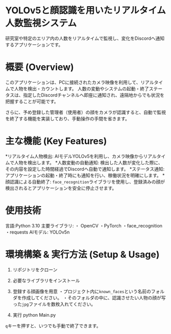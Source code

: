 # YOLOv5と顔認識を用いたリアルタイム人数監視システム
研究室や特定のエリア内の人数をリアルタイムで監視し、変化をDiscordへ通知するアプリケーションです。

# 概要 (Overview)
このアプリケーションは、PCに接続されたカメラ映像を利用して、リアルタイムで人物を検出・カウントします。
人数の変動やシステムの起動・終了ステータスは、指定したDiscordチャンネルへ即座に通知され、遠隔地からでも状況を把握することが可能です。

さらに、予め登録した管理者（使用者）の顔をカメラが認識すると、自動で監視を終了する機能を実装しており、手動操作の手間を省きます。


# 主な機能 (Key Features)
 *リアルタイム人物検出: AIモデルYOLOv5を利用し、カメラ映像からリアルタイムで人物を検出します。
 *人数変動の自動通知: 検出した人数が変化した際に、その内容を設定した時間経過でDiscordへ自動で通知します。
 *ステータス通知:アプリケーションの起動・終了時にも通知を行い、稼働状況を明確にします。
 *顔認識による自動終了: `face_recognition`ライブラリを使用し、登録済みの顔が検出されるとアプリケーションを安全に停止させます。

# 使用技術
  言語:Python 3.10
  主要ライブラリ:
    ・ OpenCV
    ・PyTorch
    ・face_recognition
    ・requests
  AIモデル: YOLOv5n


# 環境構築 & 実行方法 (Setup & Usage)
1.  リポジトリをクローン

2.  必要なライブラリをインストール

3.  登録する顔画像を用意
    ・プロジェクト内に`known_faces`という名前のフォルダを作成してください。
    ・そのフォルダの中に、認識させたい人物の顔が写った`jpg`ファイルを数枚入れてください。

4.  実行
    python Main.py
    
   `q`キーを押すと、いつでも手動で終了できます。
